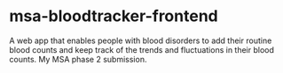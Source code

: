 # msa-bloodtracker-frontend

A web app that enables people with blood disorders to add their routine blood counts and keep track of the trends and fluctuations in their blood counts. My MSA phase 2 submission.
